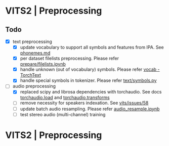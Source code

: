 # VITS2 | Preprocessing

## Todo

- [x] text preprocessing
  - [x] update vocabulary to support all symbols and features from IPA. See [phonemes.md](https://github.com/espeak-ng/espeak-ng/blob/ed9a7bcf5778a188cdec202ac4316461badb28e1/docs/phonemes.md#L5)
  - [x] per dataset filelists preprocessing. Please refer [prepare/filelists.ipynb](datasets/ljs_base/prepare/filelists.ipynb)
  - [x] handle unknown (out of vocabulary) symbols. Please refer [vocab - TorchText](https://pytorch.org/text/stable/vocab.html)
  - [x] handle special symbols in tokenizer. Please refer [text/symbols.py](text/symbols.py)
- [ ] audio preprocessing
  - [x] replaced scipy and librosa dependencies with torchaudio. See docs [torchaudio.load](https://pytorch.org/audio/stable/backend.html#id2) and [torchaudio.transforms](https://pytorch.org/audio/stable/transforms.html)
  - [ ] remove necessity for speakers indexation. See [vits/issues/58](https://github.com/jaywalnut310/vits/issues/58)
  - [ ] update batch audio resampling. Please refer [audio_resample.ipynb](preprocess/audio_resample.ipynb)
  - [ ] test stereo audio (multi-channel) training

# VITS2 | Preprocessing
